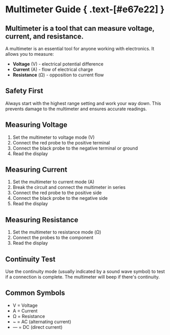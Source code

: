 # Multimeter Guide { .text-[#e67e22] }

## Multimeter is a tool that can measure voltage, current, and resistance.

A multimeter is an essential tool for anyone working with electronics. It allows you to measure:

- **Voltage** (V) - electrical potential difference
- **Current** (A) - flow of electrical charge
- **Resistance** (Ω) - opposition to current flow

## Safety First

Always start with the highest range setting and work your way down. This prevents damage to the multimeter and ensures accurate readings.

## Measuring Voltage

1. Set the multimeter to voltage mode (V)
2. Connect the red probe to the positive terminal
3. Connect the black probe to the negative terminal or ground
4. Read the display

## Measuring Current

1. Set the multimeter to current mode (A)
2. Break the circuit and connect the multimeter in series
3. Connect the red probe to the positive side
4. Connect the black probe to the negative side
5. Read the display

## Measuring Resistance

1. Set the multimeter to resistance mode (Ω)
2. Connect the probes to the component
3. Read the display

## Continuity Test

Use the continuity mode (usually indicated by a sound wave symbol) to test if a connection is complete. The multimeter will beep if there's continuity.

## Common Symbols

- V = Voltage
- A = Current
- Ω = Resistance
- ~ = AC (alternating current)
- — = DC (direct current)
